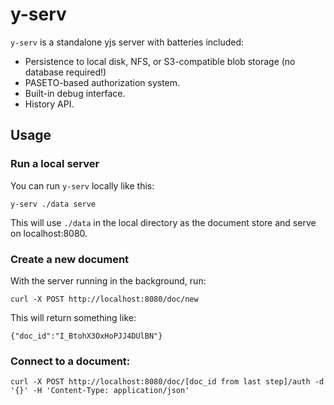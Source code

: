 # y-serv

`y-serv` is a standalone yjs server with batteries included:
- Persistence to local disk, NFS, or S3-compatible blob storage (no database required!)
- PASETO-based authorization system.
- Built-in debug interface.
- History API.

## Usage

### Run a local server

You can run `y-serv` locally like this:

    y-serv ./data serve

This will use `./data` in the local directory as the document store and serve on localhost:8080.

### Create a new document

With the server running in the background, run:

    curl -X POST http://localhost:8080/doc/new

This will return something like:

    {"doc_id":"I_BtohX3OxHoPJJ4DUlBN"}

### Connect to a document:

    curl -X POST http://localhost:8080/doc/[doc_id from last step]/auth -d '{}' -H 'Content-Type: application/json'

